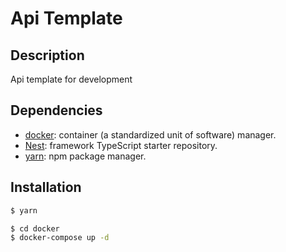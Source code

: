 # Api Template
## Description
Api template for development

## Dependencies
* [docker](https://www.docker.com/): container (a standardized unit of software) manager.
* [Nest](https://github.com/nestjs/nest): framework TypeScript starter repository.
* [yarn](https://github.com/yarnpkg/yarn): npm package manager.

## Installation

```bash
$ yarn

$ cd docker
$ docker-compose up -d
```


